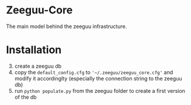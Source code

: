 # Zeeguu-Core

The main model behind the zeeguu infrastructure.

# Installation

3. create a zeeguu db
2. copy the `default_config.cfg` to `'~/.zeeguu/zeeguu_core.cfg'` and modify it accordinglty (especially the connection string to the zeeguu db)
1. run `python populate.py` from the zeeguu folder to create a first version of the db

